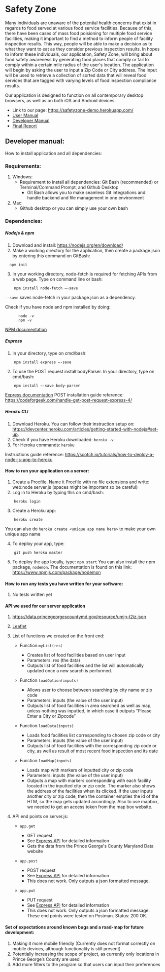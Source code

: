 # Safety Zone

Many individuals are unaware of the potential health concerns that exist in regards to food served at various food service facilities. Because of this, there have been cases of mass food poisioning for multiple food service facilities, making it important to find a method to inform people of facility inspection results. This way, people will be able to make a decision as to what they want to eat as they consider previous inspection results. In hopes to inform these individuals, our application, Safety Zone, will bring about food safety awareness by generating food places that comply or fail to comply within a certain mile radius of the user's location. The application will begin by asking the user to input a Zip Code or City address. The input will be used to retrieve a collection of sorted data that will reveal food services that are tagged with varying levels of food inspection compliance results.

Our application is designed to function on all contemporary desktop browsers, as well as on both iOS and Android devices.
- Link to our page: https://safetyzone-demo.herokuapp.com/
- [User Manual](https://github.com/jrivera115/team-repo-inst377/blob/master/docs/user.md)
- [Developer Manual](https://github.com/jrivera115/team-repo-inst377#developer-manual)
- [Final Report](https://github.com/jrivera115/team-repo-inst377/blob/master/docs/final.md)

## Developer manual: 

How to install application and all dependencies: 

### Requirements: 

1. Windows: 
    - Requirement to install all dependencies: Git Bash (recommended) or Terminal/Command Prompt, and Github Desktop
        - Git Bash allows you to make seamless Git integrations and handle backend and file management in one environment
2. Mac: 
   - Github desktop or you can simply use your own bash
   

### Dependencies:

##### Nodejs & npm 
  1. Download and install: https://nodejs.org/en/download/ 
  2. Make a working directory for the application, then create a package.json by entering this command on GitBash: 
  ```
    npm init 
  ```
  3. In your working directory, node-fetch is required for fetching APIs from a web page. Type on command line or bash: 
```
    npm install node-fetch –-save 
```
`--save` saves node-fetch in your package.json as a dependency. 

Check if you have node and npm installed by doing:
```
      node -v
      npm -v 
```
[NPM documentation](https://docs.npmjs.com/)


##### Express 
  1. In your directory, type on cmd/bash:
```
    npm install express –-save
```
  2. To use the POST request install bodyParser. In your directory, type on cmd/bash:
```
    npm install –-save body-parser
```
  
[Express documentation](https://expressjs.com/)
POST installation guide reference: https://codeforgeek.com/handle-get-post-request-express-4/

##### Heroku CLI 
  1. Download Heroku. You can follow their instruction setup on: https://devcenter.heroku.com/articles/getting-started-with-nodejs#set-up.
2. Check if you have Heroku downloaded: `heroku -v`
3. For Heroku commands: `heroku`

Instructions guide reference: https://scotch.io/tutorials/how-to-deploy-a-node-js-app-to-heroku


#### How to run your application on a server:
1. Create a Procfile. Name it Procfile with no file extensions and write: web:node server.js (spaces might be important so be careful)
2. Log in to Heroku by typing this on cmd/bash: 
```
    heroku login
```

3. Create a Heroku app: 
```
    heroku create
```
You can also do `heroku create <unique app name here>` to make your own unique app name
   
4. To deploy your app, type: 
```
    git push heroku master
```
5. To deploy the app locally, type:
``` npm start ``` 
You can also install the npm package, `nodemon`. The documentation is found on this link: https://www.npmjs.com/package/nodemon


#### How to run any tests you have written for your software:
1. No tests written yet


#### API we used for our server application
1. https://data.princegeorgescountymd.gov/resource/umjn-t2iz.json
2. [Leaflet](https://leafletjs.com/)
3. List of functions we created on the front end:
    - Function `myList(res)`
        - Creates list of food facilities based on user input
        - Parameters: res (the data)  
        - Outputs list of food facilities and the list will automatically updated once a new search is performed.

    - Function `loadOption(inputs)`
        - Allows user to choose between searching by city name or zip code
        - Parameters: inputs (the value of the user input)
        - Outputs list of food facilities in area searched as well as map, unless nothing was inputted, in which case it outputs “Please  Enter a City or Zipcode”

    - Function `loadData(inputs)`
        - Loads food facilities list corresponding to chosen zip code or city
        - Parameters: inputs (the value of the user input)
        - Outputs list of food facilities with the corresponding zip code or city, as well as result of most recent food inspection and its date

    - Function `loadMap(inputs)`
        - Loads map with markers of inputted city or zip code
        - Parameters: inputs (the value of the user input)
        - Outputs a map with markers corresponding with each facility located in the inputted city or zip code. The marker also shows the address of the facilities when its clicked. If the user inputs another city or zip code, then the container empties the id of the HTM, so the map gets updated accordingly. Also to use mapbox, we needed to get an access token from the map box website.

4. API end points on server.js:

    - `app.get`
        - GET request
        - See [Express API](https://expressjs.com/en/4x/api.html) for detailed information
        - Gets the data from the Prince George's County Maryland Data website

    - `app.post`
        - POST request
        - See [Express API](https://expressjs.com/en/4x/api.html) for detailed information
        - This does not work. Only outputs a json formatted message.

    - `app.put`
        - PUT request
        - See [Express API](https://expressjs.com/en/4x/api.html) for detailed information
        - This does not work. Only outputs a json formatted message.
These end points were tested on Postman. Status: 200 OK.


#### Set of expectations around known bugs and a road-map for future development:
1. Making it more mobile friendly (Currently does not format correctly on mobile devices, although functionality is still present)
2. Potentially increasing the scope of project, as currently only locations in Prince George’s County are used 
3. Add more filters to the program so that users can input their preferences

